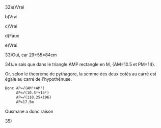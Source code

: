 32)a)Vrai

   b)Vrai
   
   c)Vrai
   
   d)Faux
   
   e)Vrai
   
33)Oui, car 29+55=84cm

34)Je sais que dans le triangle AMP rectangle en M, {AM=10.5 et PM=14}.

Or, selon le theoreme de pythagore, la somme des deux cotés au carré est égale au carré de l'hypothénuse.

```markdown
Donc AP=√(AM²+AM²)
     AP=√(10.5²+14²)
     AP=√(110.25+196)
     AP=17.5m
``` 
Ousmane a donc raison

35)[](./img.png)
